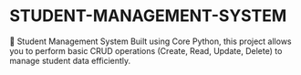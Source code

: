 # STUDENT-MANAGEMENT-SYSTEM
🚀 Student Management System Built using Core Python, this project allows you to perform basic CRUD operations (Create, Read, Update, Delete) to manage student data efficiently.

